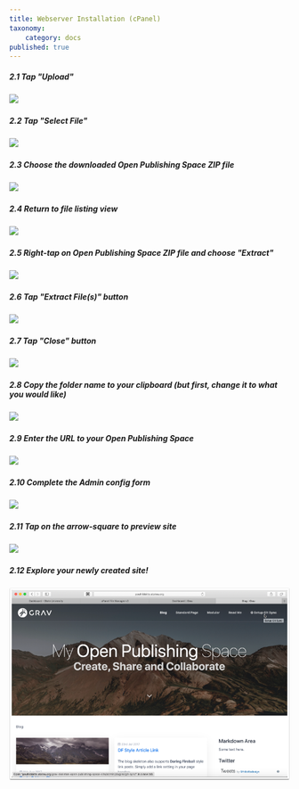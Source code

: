 ```yaml
---
title: Webserver Installation (cPanel)
taxonomy:
    category: docs
published: true
---
```


##### 2.1 Tap "Upload"

![](../../images/open-publishing-space-git-sync-2---install-and-configure-on-reclaim-hosting/tap--upload-.png)

##### 2.2 Tap "Select File"

![](../../images/open-publishing-space-git-sync-2---install-and-configure-on-reclaim-hosting/tap--select-file-.png)

##### 2.3 Choose the downloaded Open Publishing Space ZIP file

![](../../images/open-publishing-space-git-sync-2---install-and-configure-on-reclaim-hosting/choose-the-downloaded-open-publishing-space-zip-file.png)

##### 2.4 Return to file listing view

![](../../images/open-publishing-space-git-sync-2---install-and-configure-on-reclaim-hosting/return-to-file-listing-view.png)

##### 2.5 Right-tap on Open Publishing Space ZIP file and choose "Extract"

![](../../images/open-publishing-space-git-sync-2---install-and-configure-on-reclaim-hosting/right-tap-on-open-publishing-space-zip-file-and-choose--extract-.png)

##### 2.6 Tap "Extract File(s)" button

![](../../images/open-publishing-space-git-sync-2---install-and-configure-on-reclaim-hosting/tap--extract-file-s---button.png)

##### 2.7 Tap "Close" button

![](../../images/open-publishing-space-git-sync-2---install-and-configure-on-reclaim-hosting/tap--close--button.png)

##### 2.8 Copy the folder name to your clipboard (but first, change it to what you would like)

![](../../images/open-publishing-space-git-sync-2---install-and-configure-on-reclaim-hosting/copy-the-folder-name-to-your-clipboard--but-first--change-it-to-what-you-would-like-.png)

##### 2.9 Enter the URL to your Open Publishing Space

![](../../images/open-publishing-space-git-sync-2---install-and-configure-on-reclaim-hosting/enter-the-url-to-your-open-publishing-space.png)

##### 2.10 Complete the Admin config form

![](../../images/open-publishing-space-git-sync-2---install-and-configure-on-reclaim-hosting/complete-the-admin-config-form.png)

##### 2.11 Tap on the arrow-square to preview site

![](../../images/open-publishing-space-git-sync-2---install-and-configure-on-reclaim-hosting/tap-on-the-arrow-square-to-preview-site.png)

##### 2.12 Explore your newly created site!

![](../../images/open-publishing-space-git-sync-2---install-and-configure-on-reclaim-hosting/explore-your-newly-created-site-.png)
